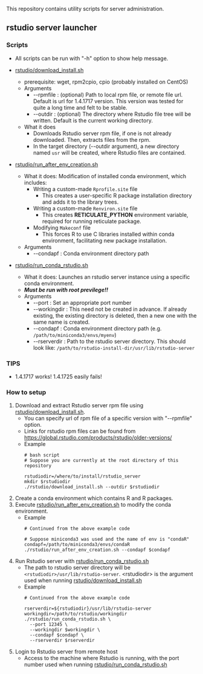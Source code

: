 This repository contains utility scripts for server administration.

## rstudio server launcher
### Scripts
- All scripts can be run with "-h" option to show help message.

- [rstudio/download_install.sh](rstudio/download_install.sh)
  - prerequisite: wget, rpm2cpio, cpio (probably installed on CentOS)
  - Arguments
    - --rpmfile : (optional) Path to local rpm file, or remote file url. Default is url for 1.4.1717 version. This version was tested for quite a long time and felt to be stable.
    - --outdir : (optional) The directory where Rstudio file tree will be written. Default is the current working directory.
  - What it does
    - Downloads Rstudio server rpm file, if one is not already downloaded. Then, extracts files from the rpm.
    - In the target directory (--outdir argument), a new directory named `usr` will be created, where Rstudio files are contained.

- [rstudio/run_after_env_creation.sh](rstudio/run_after_env_creation.sh)
  - What it does: Modification of installed conda environment, which includes:
      - Writing a custom-made `Rprofile.site` file
        - This creates a user-specific R package installation directory and adds it to the library trees.
      - Writing a custom-made `Renviron.site` file
        - This creates **RETICULATE_PYTHON** environment variable, required for running reticulate package.
      - Modifying `Makeconf` file
        - This forces R to use C libraries installed within conda environment, facilitating new package installation.
  - Arguments
    - --condapf : Conda environment directory path

- [rstudio/run_conda_rstudio.sh](rstudio/run_conda_rstudio.sh)
  - What it does: Launches an rstudio server instance using a specific conda environment.
  - ***Must be run with root previlege!!***
  - Arguments
    - --port : Set an appropriate port number
    - --workingdir : This need not be created in advance. If already existing, the existing directory is deleted, then a new one with the same name is created.
    - --condapf : Conda environment directory path (e.g. `/path/to/miniconda3/envs/myenv`)
    - --rserverdir : Path to the rstudio server directory. This should look like: `/path/to/rstudio-install-dir/usr/lib/rstudio-server`

### TIPS
- 1.4.1717 works! 1.4.1725 easily fails!

### How to setup
1. Download and extract Rstudio server rpm file using [rstudio/download_install.sh](rstudio/download_install.sh).
   - You can specify url of rpm file of a specific version with "--rpmfile" option.
   - Links for rstudio rpm files can be found from https://global.rstudio.com/products/rstudio/older-versions/
   - Example
     ```
     # bash script
     # Suppose you are currently at the root directory of this repository
     
     rstudiodir=/where/to/install/rstudio_server
     mkdir $rstudiodir
     ./rstudio/download_install.sh --outdir $rstudiodir
     ```
2. Create a conda environment which contains R and R packages.
3. Execute [rstudio/run_after_env_creation.sh](rstudio/run_after_env_creation.sh) to modify the conda environment.
   - Example
     ```
     # Continued from the above example code
     
     # Suppose miniconda3 was used and the name of env is "condaR"
     condapf=/path/to/miniconda3/envs/condaR
     ./rstudio/run_after_env_creation.sh --condapf $condapf
     ```
 4. Run Rstudio server with [rstudio/run_conda_rstudio.sh](rstudio/run_conda_rstudio.sh)
    - The path to rstudio server directory will be `<rstudiodir>/usr/lib/rstudio-server`. \<rstudiodir\> is the argument used when running [rstudio/download_install.sh](rstudio/download_install.sh)
    - Example
      ```
      # Continued from the above example code
      
      rserverdir=${rstudiodir}/usr/lib/rstudio-server
      workingdir=/path/to/rstudio/workingdir
      ./rstudio/run_conda_rstudio.sh \
        --port 12345 \
        --workingdir $workingdir \
        --condapf $condapf \
        --rserverdir $rserverdir
      ```
5. Login to Rstudio server from remote host
   - Access to the machine where Rstudio is running, with the port number used when running [rstudio/run_conda_rstudio.sh](rstudio/run_conda_rstudio.sh)


